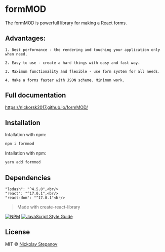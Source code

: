 # formMOD

The formMOD is powerfull library for making a React forms.

## Advantages:

    1. Best performance - the rendering and touching your application only when need.

    2. Easy to use - create a hard things with easy and fast way.

    3. Maximum functionality and flexible - use form system for all needs.
    
    4. Make a forms faster with JSON scheme. Minimum work.

## Full documentation

https://nickorsk2017.github.io/formMOD/

## Installation

Intallation with npm:
```bash
npm i formmod
```

Intallation with npm:
```bash
yarn add formmod
```
## Dependencies
    "lodash": "^4.5.0",<br/>
    "react": "^17.0.1",<br/>
    "react-dom": "^17.0.1"<br/>

> Made with create-react-library

[![NPM](https://img.shields.io/npm/v/formmod.svg)](https://www.npmjs.com/package/formmod) [![JavaScript Style Guide](https://img.shields.io/badge/code_style-standard-bright#54c270.svg)](https://standardjs.com)

## License

MIT © [Nickolay Stepanov](https://github.com/nickorsk2017)

